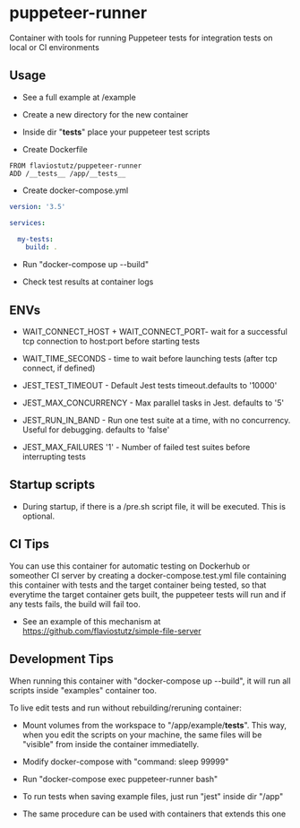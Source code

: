 # puppeteer-runner
Container with tools for running Puppeteer tests for integration tests on local or CI environments

## Usage

* See a full example at /example

* Create a new directory for the new container

* Inside dir "__tests__" place your puppeteer test scripts
  
* Create Dockerfile

```
FROM flaviostutz/puppeteer-runner
ADD /__tests__ /app/__tests__
```

* Create docker-compose.yml

```yml
version: '3.5'

services:

  my-tests:
    build: .
```

* Run "docker-compose up --build"

* Check test results at container logs

## ENVs

* WAIT_CONNECT_HOST + WAIT_CONNECT_PORT- wait for a successful tcp connection to host:port before starting tests

* WAIT_TIME_SECONDS - time to wait before launching tests (after tcp connect, if defined)

* JEST_TEST_TIMEOUT - Default Jest tests timeout.defaults to '10000'

* JEST_MAX_CONCURRENCY - Max parallel tasks in Jest. defaults to '5'

* JEST_RUN_IN_BAND - Run one test suite at a time, with no concurrency. Useful for debugging. defaults to 'false'

* JEST_MAX_FAILURES '1' - Number of failed test suites before interrupting tests

## Startup scripts

* During startup, if there is a /pre.sh script file, it will be executed. This is optional.

## CI Tips

You can use this container for automatic testing on Dockerhub or someother CI server by creating a docker-compose.test.yml file containing this container with tests and the target container being tested, so that everytime the target container gets built, the puppeteer tests will run and if any tests fails, the build will fail too.

* See an example of this mechanism at https://github.com/flaviostutz/simple-file-server

## Development Tips

When running this container with "docker-compose up --build", it will run all scripts inside "examples" container too.

To live edit tests and run without rebuilding/reruning container:

* Mount volumes from the workspace to "/app/example/__tests__". This way, when you edit the scripts on your machine, the same files will be "visible" from inside the container immediatelly.

* Modify docker-compose with "command: sleep 99999"

* Run "docker-compose exec puppeteer-runner bash"

* To run tests when saving example files, just run "jest" inside dir "/app"

* The same procedure can be used with containers that extends this one


